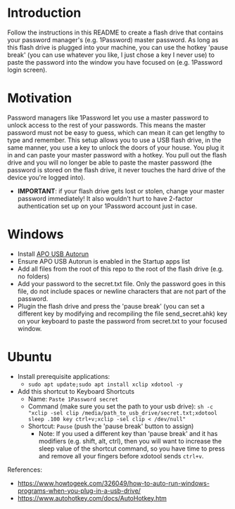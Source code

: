 # Introduction
Follow the instructions in this README to create a flash drive that contains your password manager's (e.g. 1Password) master password. As long as this flash drive is plugged into your machine, you can use the hotkey 'pause break' (you can use whatever you like, I just chose a key I never use) to paste the password into the window you have focused on (e.g. 1Password login screen).

# Motivation
Password managers like 1Password let you use a master password to unlock access to the rest of your passwords. This means the master password must not be easy to guess, which can mean it can get lengthy to type and remember. This setup allows you to use a USB flash drive, in the same manner, you use a key to unlock the doors of your house. You plug it in and can paste your master password with a hotkey. You pull out the flash drive and you will no longer be able to paste the master password (the password is stored on the flash drive, it never touches the hard drive of the device you're logged into).

- **IMPORTANT**: if your flash drive gets lost or stolen, change your master password immediately! It also wouldn't hurt to have 2-factor authentication set up on your 1Password account just in case.

# Windows
- Install [APO USB Autorun](https://www.softpedia.com/get/System/System-Miscellaneous/APO-USB-Autorun.shtml)
- Ensure APO USB Autorun is enabled in the Startup apps list
- Add all files from the root of this repo to the root of the flash drive (e.g. no folders)
- Add your password to the secret.txt file. Only the password goes in this file, do not include spaces or newline characters that are not part of the password.
- Plugin the flash drive and press the 'pause break' (you can set a different key by modifying and recompiling the file send_secret.ahk) key on your keyboard to paste the password from secret.txt to your focused window.

# Ubuntu
- Install prerequisite applications:
   - `sudo apt update;sudo apt install xclip xdotool -y`
- Add this shortcut to Keyboard Shortcuts
   - Name: `Paste 1Password secret`
   - Command (make sure you set the path to your usb drive): `sh -c "xclip -sel clip /media/path_to_usb_drive/secret.txt;xdotool sleep .100 key ctrl+v;xclip -sel clip < /dev/null"`
   - Shortcut: `Pause` (push the 'pause break' button to assign)
      - Note: If you used a different key than 'pause break' and it has modifiers (e.g. shift, alt, ctrl), then you will want to increase the sleep value of the shortcut command, so you have time to press and remove all your fingers before xdotool sends `ctrl+v`.
     
References:
- https://www.howtogeek.com/326049/how-to-auto-run-windows-programs-when-you-plug-in-a-usb-drive/
- https://www.autohotkey.com/docs/AutoHotkey.htm
